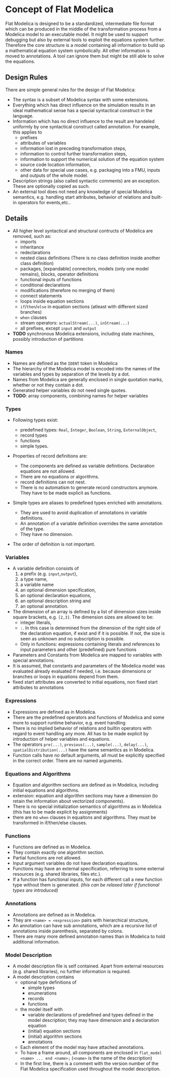 # Concept of Flat Modelica

Flat Modelica is designed to be a standardized, intermediate file format which can be produced in the middle of the transformation process from a Modelica model to an executable model. 
It might be used to support debugging but also by external tools to exploit the equations system further. 
Therefore the core structure is a model containing all information to build up a mathematical equation system symbolically. All other information is moved to annotations. A tool can ignore them but might be still able to solve the equations. 

## Design Rules 

There are simple general rules for the design of Flat Modelica:

* The syntax is a subset of Modelica syntax with some extensions.
* Everything which has direct influence on the simulation results in an ideal mathematical sense has a special syntactical construct in the language.
* Information which has no direct influence to the result are handeled uniformly by one syntactical construct called annotation. For example, this applies to
   * prefixes
   * attributes of variables 
   * information lost in preceding transformation steps,
   * information to control further transformation steps,
   * information to support the numerical solution of the equation system
   * source code location information, 
   * other data for special use cases, e.g. packaging into a FMU, inputs and outputs of the whole model.
* Description strings (also called syntactic comments) are an exception. These are optionally copied as such.
* An external tool does not need any knowledge of special Modelica semantics, e.g. handling start attributes, behavior of relations and built-in operators for events,etc..

## Details

* All higher level syntactical and structural contructs of Modelica are removed, such as:
   * imports
   * inheritance
   * redeclarations
   * nested class definitions (There is no class definition inside another class definition)
   * packages, [expandable] connectors, models (only one model remains), blocks, operator definitions
   * functional inputs of functions
   * conditional declarations
   * modifications (therefore no merging of them)
   * connect statements
   * loops inside equation sections
   * `if`/`then`/`else` in equation sections (atleast with different sized branches)
   * `when` clauses
   * stream operators: `actualStream(...)`, `inStream(...)`
   * all prefixes, except `input` and `output`
* __TODO__ synchronous Modelica extensions, including state machines, possibly introduction of partitions

### Names

* Names are defined as the `IDENT` token in Modelica
* The hierarchy of the Modelica model is encoded into the names of the variables and types by separation of the levels by a dot.
* Names from Modelica are generally enclosed in single quotation marks, whether or not they contain a dot.  
* Generated helper variables do not need single quotes. 
* __TODO__: array components, combining names for helper variables

### Types

* Following types exist:
   * predefined types: `Real`, `Integer`, `Boolean`, `String`, `ExternalObject`,
   * record types
   * functions
   * simple types.
   
* Properties of record definitions are:
   * The components are defined as variable definitions. Declaration equations are not allowed.
   * There are no equations or algorithms.
   * record definitions can not nest.
   * There is no automatism to generate record constructors anymore. They have to be made explicit as functions.

* Simple types are aliases to predefined types enriched with annotations. 
   * They are used to avoid duplication of annotations in variable definitions. 
   * An annotation of a variable definition overrides the same annotation of the type.
   * They have no dimension.

* The order of definition is not important.

### Variables

* A variable definition consists of
   1. a prefix (e.g. `input`,`output`),
   1. a type name,
   1. a variable name
   1. an optional dimension specification,
   1. an optional declaration equations,
   1. an optional description string and
   1. an optional annotation.
* The dimension of an array is defined by a list of dimension sizes inside square brackets, e.g. `[2,3]`. The dimension sizes are allowed to be: 
   * integer literals,
   * `:`. In this case is determined from the dimension of the right side of the declaration equation, if exist and if it is possible. If not, the size is seen as unknown and no subscription is possible.
   * Only in functions: expressions containing literals and references to input parameters and other (predefined) pure functions
* Parameters and Constants from Modelica are mapped to variables with special annotations.
* It is assumed, that constants and parameters of the Modelica model was evaluated already evaluated if needed, i.e. because dimensions or branches or loops in equations depend from them.
* fixed start attributes are converted to initial equations, non fixed start attributes to annotations

### Expressions

* Expressions are defined as in Modelica.
* There are the predefined operators and functions of Modelica and some more to support runtime behavior, e.g. event handling
* There is no implied behavior of relations and builtin operators with regard to event handling any more. All has to be made explicit by introduction of helper variables and equations.
* The operators `pre(...)`, `previous(...)`, `sample(...)`, `delay(...)`, `spatialDistribution(...)` have the same semantics as in Modelica.
* Function calls have no default arguments, all must be explicitly specified in the correct order. There are no named arguments.

### Equations and Algorithms 
* Equation and algorithm sections are defined as in Modelica, including initial equations and algorithms.
* extension: equation and algorithm sections may have a dimension (to retain the information about vectorized components).
* There is no special initialization semantics of algorithms as in Modelica (this has to be made explicit by assignments)
* there are no `when` clauses in equaitons and algorithms. They must be transformed in if/then/else clauses.

### Functions

* Functions are defined as in Modelica.
* They contain exactly one algorithm section.
* Partial functions are not allowed.
* Input argument variables do not have declaration equations. 
* Functions may have an external specification, referring to some external resources (e.g. shared libraries, files etc.).
* If a function has functional inputs, for each different call a new function type without them is generated. _(this can be relaxed later if functional types are introduced)_

### Annotations

* Annotations are defined as in Modelica.
* They are `<name> = <expression>` pairs with hierarchical structure,
* An annotation can have sub annotations, which are a recursive list of annotations inside parenthesis, separated by colons.
* There are many more defined annotation names than in Modelica to hold additional information.

### Model Description
* A model description file is self contained. Apart from external resources (e.g. shared libraries), no further information is required.
* A model description contains
   * optional type definitions of
     * simple types
     * enumerations
     * records
     * functions
   * the model itself with
     * variable declarations of predefined and types defined in the model description; they may have dimension and a declaration equation 
     * (initial) equation sections
     * (initial) algorithm sections
     * annotations
   * Each element of the model may have attached annotations.
   * To have a frame around, all components are enclosed in `flat_model <name> ... end <name>;` (`<name>` is the name of the description)
   * In the first line, there is a comment with the version number of the Flat Modelica specification used throughout the model description.
